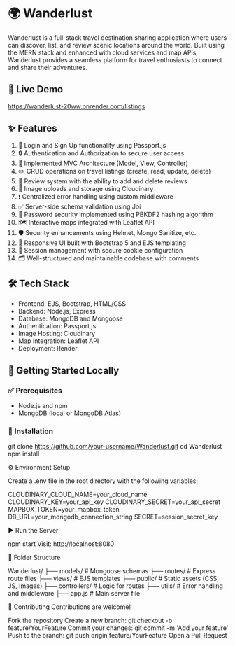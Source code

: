 # 🌍 Wanderlust

Wanderlust is a full-stack travel destination sharing application where users can discover, list, and review scenic locations around the world. Built using the MERN stack and enhanced with cloud services and map APIs, Wanderlust provides a seamless platform for travel enthusiasts to connect and share their adventures.

## 🔗 Live Demo

https://wanderlust-20ww.onrender.com/listings

## ✨ Features

1. 🔐 Login and Sign Up functionality using Passport.js  
2. 🔒 Authentication and Authorization to secure user access  
3. 🧠 Implemented MVC Architecture (Model, View, Controller)  
4. ✏️ CRUD operations on travel listings (create, read, update, delete)  
5. 💬 Review system with the ability to add and delete reviews  
6. 📸 Image uploads and storage using Cloudinary  
7. ❗ Centralized error handling using custom middleware  
8. ✅ Server-side schema validation using Joi  
9. 🔑 Password security implemented using PBKDF2 hashing algorithm  
10. 🗺️ Interactive maps integrated with Leaflet API  
11. 🛡️ Security enhancements using Helmet, Mongo Sanitize, etc.  
12. 📱 Responsive UI built with Bootstrap 5 and EJS templating  
13. 🔄 Session management with secure cookie configuration  
14. 🗂️ Well-structured and maintainable codebase with comments  

## 🛠️ Tech Stack

- Frontend: EJS, Bootstrap, HTML/CSS  
- Backend: Node.js, Express  
- Database: MongoDB and Mongoose  
- Authentication: Passport.js  
- Image Hosting: Cloudinary  
- Map Integration: Leaflet API  
- Deployment: Render  

## 🚀 Getting Started Locally

### ✅ Prerequisites

- Node.js and npm
- MongoDB (local or MongoDB Atlas)

### 🧩 Installation

git clone https://github.com/your-username/Wanderlust.git
cd Wanderlust
npm install

⚙️ Environment Setup

Create a .env file in the root directory with the following variables:

CLOUDINARY_CLOUD_NAME=your_cloud_name
CLOUDINARY_KEY=your_api_key
CLOUDINARY_SECRET=your_api_secret
MAPBOX_TOKEN=your_mapbox_token
DB_URL=your_mongodb_connection_string
SECRET=session_secret_key

▶️ Run the Server

npm start
Visit: http://localhost:8080

📂 Folder Structure

Wanderlust/
├── models/           # Mongoose schemas
├── routes/           # Express route files
├── views/            # EJS templates
├── public/           # Static assets (CSS, JS, Images)
├── controllers/      # Logic for routes
├── utils/            # Error handling and middleware
├── app.js            # Main server file

🤝 Contributing
Contributions are welcome!

Fork the repository
Create a new branch: git checkout -b feature/YourFeature
Commit your changes: git commit -m 'Add your feature'
Push to the branch: git push origin feature/YourFeature
Open a Pull Request
